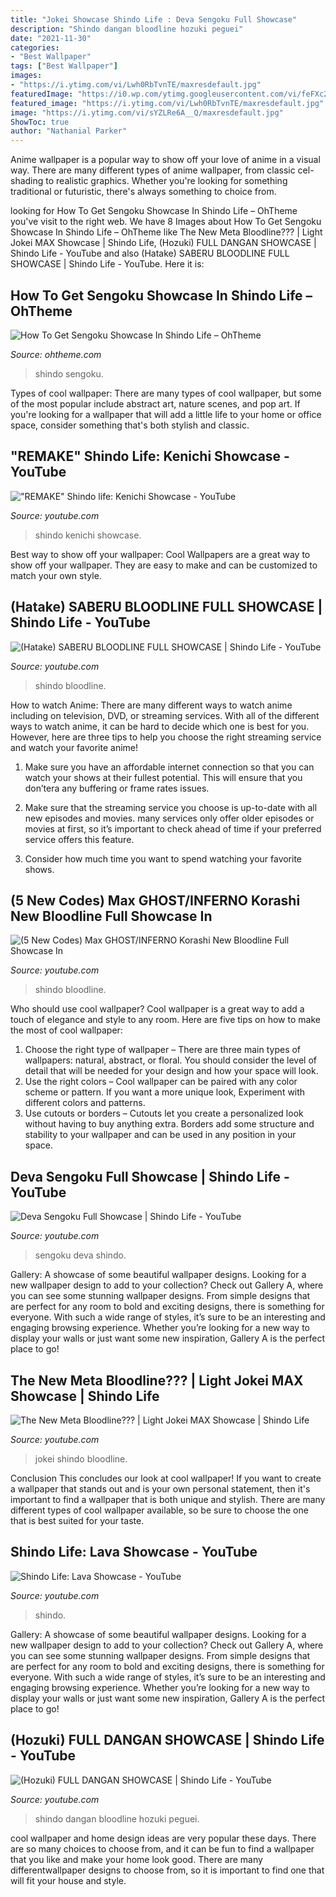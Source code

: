 ```yaml
---
title: "Jokei Showcase Shindo Life : Deva Sengoku Full Showcase"
description: "Shindo dangan bloodline hozuki peguei"
date: "2021-11-30"
categories:
- "Best Wallpaper"
tags: ["Best Wallpaper"]
images:
- "https://i.ytimg.com/vi/Lwh0RbTvnTE/maxresdefault.jpg"
featuredImage: "https://i0.wp.com/ytimg.googleusercontent.com/vi/feFXc2qDzy8/maxresdefault.jpg?resize=650,400"
featured_image: "https://i.ytimg.com/vi/Lwh0RbTvnTE/maxresdefault.jpg"
image: "https://i.ytimg.com/vi/sYZLRe6A__Q/maxresdefault.jpg"
ShowToc: true
author: "Nathanial Parker"
---
```



Anime wallpaper is a popular way to show off your love of anime in a visual way. There are many different types of anime wallpaper, from classic cel-shading to realistic graphics. Whether you're looking for something traditional or futuristic, there's always something to choice from.

	

		
looking for How To Get Sengoku Showcase In Shindo Life – OhTheme you've visit to the right web. We have 8 Images about How To Get Sengoku Showcase In Shindo Life – OhTheme like The New Meta Bloodline??? | Light Jokei MAX Showcase | Shindo Life, (Hozuki) FULL DANGAN SHOWCASE | Shindo Life - YouTube and also (Hatake) SABERU BLOODLINE FULL SHOWCASE | Shindo Life - YouTube. Here it is:
		
    
## How To Get Sengoku Showcase In Shindo Life – OhTheme

<img loading=lazy src="https://i0.wp.com/ytimg.googleusercontent.com/vi/feFXc2qDzy8/maxresdefault.jpg?resize=650,400" onerror="this.onerror=null;this.src='https://tse1.mm.bing.net/th?id=OIP.xWJmGkIIB-d6HipBwqtYCAHaEK&amp;pid=15.1';" alt="How To Get Sengoku Showcase In Shindo Life – OhTheme">

_Source: ohtheme.com_

>shindo sengoku. 

	

Types of cool wallpaper:
There are many types of cool wallpaper, but some of the most popular include abstract art, nature scenes, and pop art. If you're looking for a wallpaper that will add a little life to your home or office space, consider something that's both stylish and classic.

    
## &quot;REMAKE&quot; Shindo Life: Kenichi Showcase - YouTube

<img loading=lazy src="https://i.ytimg.com/vi/Q4gaLjAVyYY/maxresdefault.jpg" onerror="this.onerror=null;this.src='https://tse2.mm.bing.net/th?id=OIP._45qLcFL2KSxLh6LzVW3NgHaEK&amp;pid=15.1';" alt="&quot;REMAKE&quot; Shindo life: Kenichi Showcase - YouTube">

_Source: youtube.com_

>shindo kenichi showcase. 

	

Best way to show off your wallpaper:
Cool Wallpapers are a great way to show off your wallpaper. They are easy to make and can be customized to match your own style.

    
## (Hatake) SABERU BLOODLINE FULL SHOWCASE | Shindo Life - YouTube

<img loading=lazy src="https://i.ytimg.com/vi/aGd2wG7Qs3M/maxresdefault.jpg" onerror="this.onerror=null;this.src='https://tse4.mm.bing.net/th?id=OIP.V7UicDH1W0851A9SxG0DuwHaEK&amp;pid=15.1';" alt="(Hatake) SABERU BLOODLINE FULL SHOWCASE | Shindo Life - YouTube">

_Source: youtube.com_

>shindo bloodline. 

	

How to watch Anime: There are many different ways to watch anime including on television, DVD, or streaming services.
With all of the different ways to watch anime, it can be hard to decide which one is best for you. However, here are three tips to help you choose the right streaming service and watch your favorite anime!
1. Make sure you have an affordable internet connection so that you can watch your shows at their fullest potential. This will ensure that you don’tera any buffering or frame rates issues.

2. Make sure that the streaming service you choose is up-to-date with all new episodes and movies. many services only offer older episodes or movies at first, so it’s important to check ahead of time if your preferred service offers this feature.

3. Consider how much time you want to spend watching your favorite shows.

    
## (5 New Codes) Max GHOST/INFERNO Korashi New Bloodline Full Showcase In

<img loading=lazy src="https://i.ytimg.com/vi/Lwh0RbTvnTE/maxresdefault.jpg" onerror="this.onerror=null;this.src='https://tse1.mm.bing.net/th?id=OIP.SxSVCBKYutmHymk4Uea60wHaEK&amp;pid=15.1';" alt="(5 New Codes) Max GHOST/INFERNO Korashi New Bloodline Full Showcase In">

_Source: youtube.com_

>shindo bloodline. 

	

Who should use cool wallpaper?
Cool wallpaper is a great way to add a touch of elegance and style to any room. Here are five tips on how to make the most of cool wallpaper: 
1) Choose the right type of wallpaper – There are three main types of wallpapers: natural, abstract, or floral. You should consider the level of detail that will be needed for your design and how your space will look. 
2) Use the right colors – Cool wallpaper can be paired with any color scheme or pattern. If you want a more unique look, Experiment with different colors and patterns. 
3) Use cutouts or borders – Cutouts let you create a personalized look without having to buy anything extra. Borders add some structure and stability to your wallpaper and can be used in any position in your space.

    
## Deva Sengoku Full Showcase | Shindo Life - YouTube

<img loading=lazy src="https://i.ytimg.com/vi/sYZLRe6A__Q/maxresdefault.jpg" onerror="this.onerror=null;this.src='https://tse3.mm.bing.net/th?id=OIP.E0E0oV6WDKC-siKI-5JL8gHaEK&amp;pid=15.1';" alt="Deva Sengoku Full Showcase | Shindo Life - YouTube">

_Source: youtube.com_

>sengoku deva shindo. 

	

Gallery: A showcase of some beautiful wallpaper designs.
Looking for a new wallpaper design to add to your collection? Check out Gallery A, where you can see some stunning wallpaper designs. From simple designs that are perfect for any room to bold and exciting designs, there is something for everyone. With such a wide range of styles, it’s sure to be an interesting and engaging browsing experience. Whether you’re looking for a new way to display your walls or just want some new inspiration, Gallery A is the perfect place to go!





	
	
    
## The New Meta Bloodline??? | Light Jokei MAX Showcase | Shindo Life

<img loading=lazy src="https://i.ytimg.com/vi/1t74szQL8xU/maxresdefault.jpg" onerror="this.onerror=null;this.src='https://tse1.mm.bing.net/th?id=OIP.PR3au2gYfmXLIjHxPhFDMwHaEK&amp;pid=15.1';" alt="The New Meta Bloodline??? | Light Jokei MAX Showcase | Shindo Life">

_Source: youtube.com_

>jokei shindo bloodline. 

	

Conclusion
This concludes our look at cool wallpaper! If you want to create a wallpaper that stands out and is your own personal statement, then it's important to find a wallpaper that is both unique and stylish. There are many different types of cool wallpaper available, so be sure to choose the one that is best suited for your taste.

    
## Shindo Life: Lava Showcase - YouTube

<img loading=lazy src="https://i.ytimg.com/vi/HKf-tr6OEu4/maxresdefault.jpg" onerror="this.onerror=null;this.src='https://tse4.mm.bing.net/th?id=OIP.7tHBbD1u6fuiUGH5EXR4fwHaEK&amp;pid=15.1';" alt="Shindo Life: Lava Showcase - YouTube">

_Source: youtube.com_

>shindo. 

	

Gallery: A showcase of some beautiful wallpaper designs.
Looking for a new wallpaper design to add to your collection? Check out Gallery A, where you can see some stunning wallpaper designs. From simple designs that are perfect for any room to bold and exciting designs, there is something for everyone. With such a wide range of styles, it’s sure to be an interesting and engaging browsing experience. Whether you’re looking for a new way to display your walls or just want some new inspiration, Gallery A is the perfect place to go!





	
	
    
## (Hozuki) FULL DANGAN SHOWCASE | Shindo Life - YouTube

<img loading=lazy src="https://i.ytimg.com/vi/Y8hSpopsGdI/maxresdefault.jpg" onerror="this.onerror=null;this.src='https://tse4.mm.bing.net/th?id=OIP.3jcg5TrzIS-tlgwSnxKKZwHaEK&amp;pid=15.1';" alt="(Hozuki) FULL DANGAN SHOWCASE | Shindo Life - YouTube">

_Source: youtube.com_

>shindo dangan bloodline hozuki peguei. 

	

cool wallpaper and home design ideas are very popular these days. There are so many choices to choose from, and it can be fun to find a wallpaper that you like and make your home look good. There are many differentwallpaper designs to choose from, so it is important to find one that will fit your house and style.

